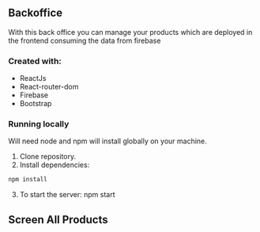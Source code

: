 ## Backoffice

With this back office you can manage your products which are deployed in the frontend consuming the data from firebase

### Created with:

- ReactJs
- React-router-dom
- Firebase
- Bootstrap

### Running locally

Will need node and npm will install globally on your machine.

1. Clone repository.
2. Install dependencies:

```bash
npm install
```

3. To start the server:
   npm start

## Screen All Products
